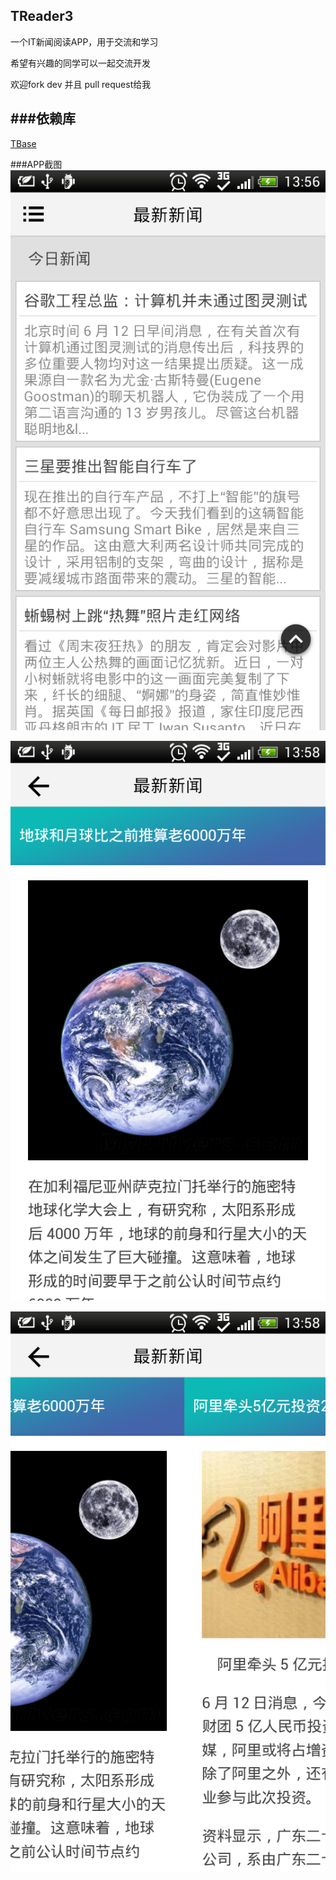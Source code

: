TReader3
-----

一个IT新闻阅读APP，用于交流和学习

希望有兴趣的同学可以一起交流开发

欢迎fork dev 并且 pull request给我

###依赖库
------
[TBase](https://github.com/dupengtao/TBase)

###APP截图
![github](https://raw.githubusercontent.com/dupengtao/TReader3/master/img_0.png "APP截图")

![github](https://raw.githubusercontent.com/dupengtao/TReader3/master/img_1.png "APP截图")

![github](https://raw.githubusercontent.com/dupengtao/TReader3/master/img_2.png "APP截图")
